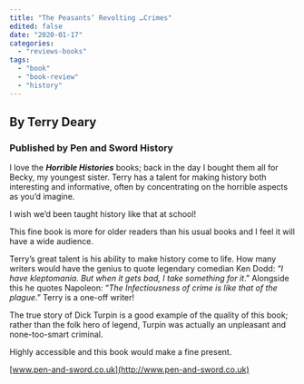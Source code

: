 ```yaml
---
title: "The Peasants’ Revolting …Crimes"
edited: false
date: "2020-01-17"
categories:
  - "reviews-books"
tags:
  - "book"
  - "book-review"
  - "history"
---
```


## By Terry Deary

### Published by Pen and Sword History

I love the **_Horrible Histories_** books; back in the day I bought them all for Becky, my youngest sister. Terry has a talent for making history both interesting and informative, often by concentrating on the horrible aspects as you’d imagine.

I wish we’d been taught history like that at school!

This fine book is more for older readers than his usual books and I feel it will have a wide audience.

Terry’s great talent is his ability to make history come to life. How many writers would have the genius to quote legendary comedian Ken Dodd: “_I have kleptomania. But when_ _it gets bad, I take something for_ _it_.” Alongside this he quotes Napoleon: “_The Infectiousness_ _of crime is like that of the plague_.” Terry is a one-off writer!

The true story of Dick Turpin is a good example of the quality of this book; rather than the folk hero of legend, Turpin was actually an unpleasant and none-too-smart criminal.

Highly accessible and this book would make a fine present.

[www.pen-and-sword.co.uk](http://www.pen-and-sword.co.uk)
